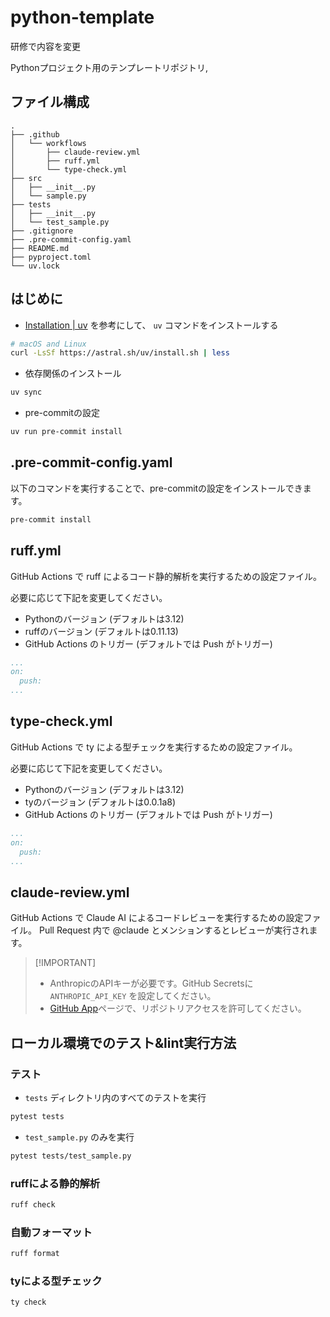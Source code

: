 # python-template
研修で内容を変更

Pythonプロジェクト用のテンプレートリポジトリ,

## ファイル構成

```
.
├── .github
│   └── workflows
│       ├── claude-review.yml
│       ├── ruff.yml
│       └── type-check.yml
├── src
│   ├── __init__.py
│   └── sample.py
├── tests
│   ├── __init__.py
│   └── test_sample.py
├── .gitignore
├── .pre-commit-config.yaml
├── README.md
├── pyproject.toml
└── uv.lock
```

## はじめに

- [Installation | uv](https://docs.astral.sh/uv/getting-started/installation/) を参考にして、 `uv` コマンドをインストールする

```bash
# macOS and Linux
curl -LsSf https://astral.sh/uv/install.sh | less
```

- 依存関係のインストール

```bash
uv sync
```

- pre-commitの設定

```bash
uv run pre-commit install
```

## .pre-commit-config.yaml

以下のコマンドを実行することで、pre-commitの設定をインストールできます。

```bash
pre-commit install
```

## ruff.yml

GitHub Actions で ruff によるコード静的解析を実行するための設定ファイル。

必要に応じて下記を変更してください。

- Pythonのバージョン (デフォルトは3.12)
- ruffのバージョン (デフォルトは0.11.13)
- GitHub Actions のトリガー (デフォルトでは Push がトリガー)

```yaml
...
on:
  push:
...
```

## type-check.yml

GitHub Actions で ty による型チェックを実行するための設定ファイル。

必要に応じて下記を変更してください。

- Pythonのバージョン (デフォルトは3.12)
- tyのバージョン (デフォルトは0.0.1a8)
- GitHub Actions のトリガー (デフォルトでは Push がトリガー)

```yaml
...
on:
  push:
...
```

## claude-review.yml

GitHub Actions で Claude AI によるコードレビューを実行するための設定ファイル。
Pull Request 内で @claude とメンションするとレビューが実行されます。

> \[!IMPORTANT\]
>
> - AnthropicのAPIキーが必要です。GitHub Secretsに `ANTHROPIC_API_KEY` を設定してください。
> - [GitHub App](https://github.com/organizations/athenatech-jp/settings/installations/68033881)ページで、リポジトリアクセスを許可してください。

## ローカル環境でのテスト&lint実行方法

### テスト

- `tests` ディレクトリ内のすべてのテストを実行

```bash
pytest tests
```

- `test_sample.py` のみを実行

```bash
pytest tests/test_sample.py
```

### ruffによる静的解析

```bash
ruff check
```

### 自動フォーマット

```bash
ruff format
```

### tyによる型チェック

```bash
ty check
```
